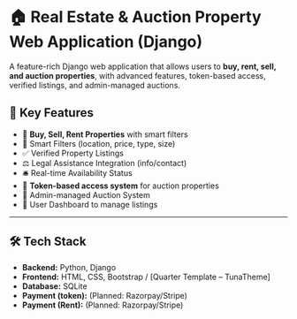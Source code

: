 # 🏠 Real Estate & Auction Property Web Application (Django)

A feature-rich Django web application that allows users to **buy, rent, sell, and auction properties**, with advanced features, token-based access, verified listings, and admin-managed auctions.

## 🔑 Key Features

- 🏡 **Buy, Sell, Rent Properties** with smart filters
- 🧠 Smart Filters (location, price, type, size)
- ✅ Verified Property Listings
- ⚖️ Legal Assistance Integration (info/contact)
- 🛎️ Real-time Availability Status
- 🔐 **Token-based access system** for auction properties
- 🔨 Admin-managed Auction System
- 🧾 User Dashboard to manage listings

---

## 🛠 Tech Stack

- **Backend:** Python, Django
- **Frontend:** HTML, CSS, Bootstrap / [Quarter Template – TunaTheme]
- **Database:** SQLite 
- **Payment (token):** (Planned: Razorpay/Stripe)
-  **Payment (Rent):** (Planned: Razorpay/Stripe) 

